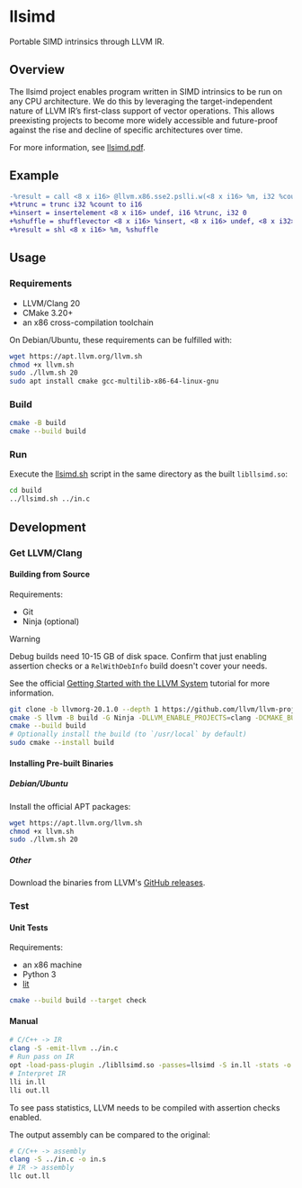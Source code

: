 # llsimd

Portable SIMD intrinsics through LLVM IR.

## Overview

The llsimd project enables program written in SIMD intrinsics to be run on any
CPU architecture. We do this by leveraging the target-independent nature of LLVM
IR’s first-class support of vector operations. This allows preexisting projects
to become more widely accessible and future-proof against the rise and decline
of specific architectures over time.

For more information, see [llsimd.pdf](llsimd.pdf).

## Example

```diff
-%result = call <8 x i16> @llvm.x86.sse2.pslli.w(<8 x i16> %m, i32 %count)
+%trunc = trunc i32 %count to i16
+%insert = insertelement <8 x i16> undef, i16 %trunc, i32 0
+%shuffle = shufflevector <8 x i16> %insert, <8 x i16> undef, <8 x i32> zeroinitializer
+%result = shl <8 x i16> %m, %shuffle
```

## Usage

### Requirements

- LLVM/Clang 20
- CMake 3.20+
- an x86 cross-compilation toolchain

On Debian/Ubuntu, these requirements can be fulfilled with:

```bash
wget https://apt.llvm.org/llvm.sh
chmod +x llvm.sh
sudo ./llvm.sh 20
sudo apt install cmake gcc-multilib-x86-64-linux-gnu
```

### Build

```bash
cmake -B build
cmake --build build
```

### Run

Execute the [llsimd.sh](llsimd.sh) script in the same directory as the built `libllsimd.so`:

```bash
cd build
../llsimd.sh ../in.c
```

## Development

### Get LLVM/Clang

#### Building from Source

Requirements:
- Git
- Ninja (optional)

> [!WARNING]
> Debug builds need 10-15 GB of disk space. Confirm that just enabling assertion
> checks or a `RelWithDebInfo` build doesn't cover your needs.

See the official
[Getting Started with the LLVM System](https://llvm.org/docs/GettingStarted.html)
tutorial for more information.

```bash
git clone -b llvmorg-20.1.0 --depth 1 https://github.com/llvm/llvm-project
cmake -S llvm -B build -G Ninja -DLLVM_ENABLE_PROJECTS=clang -DCMAKE_BUILD_TYPE=Release -DLLVM_ENABLE_ASSERTIONS=ON
cmake --build build
# Optionally install the build (to `/usr/local` by default)
sudo cmake --install build
```

#### Installing Pre-built Binaries

##### Debian/Ubuntu

Install the official APT packages:

```bash
wget https://apt.llvm.org/llvm.sh
chmod +x llvm.sh
sudo ./llvm.sh 20
```

##### Other

Download the binaries from LLVM's
[GitHub releases](https://github.com/llvm/llvm-project/tree/llvmorg-20.1.0).

### Test

#### Unit Tests

Requirements:

- an x86 machine
- Python 3
- [lit](https://pypi.org/project/lit/)

```bash
cmake --build build --target check
```

#### Manual

```bash
# C/C++ -> IR
clang -S -emit-llvm ../in.c
# Run pass on IR
opt -load-pass-plugin ./libllsimd.so -passes=llsimd -S in.ll -stats -o out.ll
# Interpret IR
lli in.ll
lli out.ll
```

To see pass statistics, LLVM needs to be compiled with assertion checks enabled.

The output assembly can be compared to the original:

```bash
# C/C++ -> assembly
clang -S ../in.c -o in.s
# IR -> assembly
llc out.ll
```
